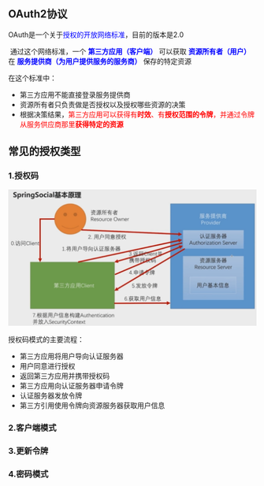 ## OAuth2协议

​		OAuth是一个关于<font color=blue>授权的开放网络标准</font>，目前的版本是2.0

​		通过这个网络标准，一个 **<font color=blue>第三方应用（客户端）</font>** 可以获取 **<font color=blue>资源所有者（用户）</font>** 在 **<font color=blue>服务提供商（为用户提供服务的服务商）</font>** 保存的特定资源

在这个标准中：

- 第三方应用不能直接登录服务提供商
- 资源所有者只负责做是否授权以及授权哪些资源的决策
- 根据决策结果，<font color=red>第三方应用可以获得有**时效**、有**授权范围的令牌**，并通过令牌从服务供应商那里**获得特定的资源**</font>



## 常见的授权类型

### 1.授权码



![授权码模式](images\1.OAuth协议的授权码协议(主流协议).png)

授权码模式的主要流程：

- 第三方应用将用户导向认证服务器
- 用户同意进行授权
- 返回第三方应用并携带授权码
- 第三方应用向认证服务器申请令牌
- 认证服务器发放令牌
- 第三方引用使用令牌向资源服务器获取用户信息



### 2.客户端模式

### 3.更新令牌

### 4.密码模式